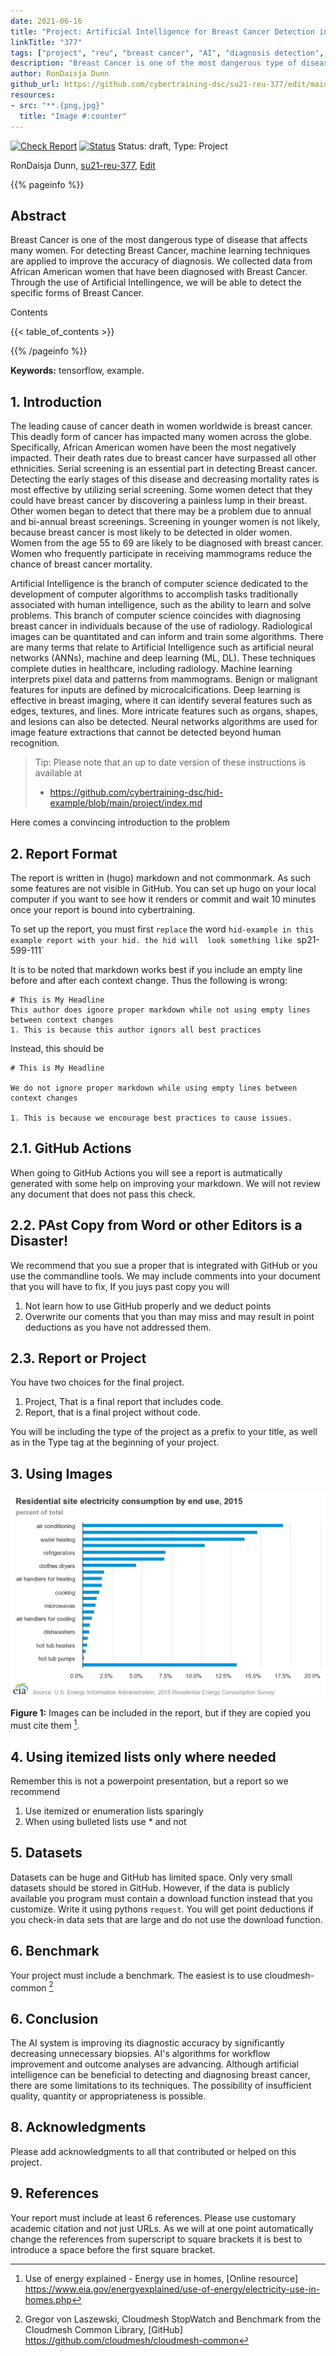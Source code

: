 ```yaml
---
date: 2021-06-16
title: "Project: Artificial Intelligence for Breast Cancer Detection in African American Women"
linkTitle: "377"
tags: ["project", "reu", "breast cancer", "AI", "diagnosis detection", "African American"]
description: "Breast Cancer is one of the most dangerous type of disease that affects many women. For detecting Breast Cancer, machine learning techniques are applied to improve the accuracy of diagnosis."
author: RonDaisja Dunn
github_url: https://github.com/cybertraining-dsc/su21-reu-377/edit/main/project/index.md
resources:
- src: "**.{png,jpg}"
  title: "Image #:counter"
---
```


[![Check Report](https://github.com/cybertraining-dsc/su21-reu-377/workflows/Check%20Report/badge.svg)](https://github.com/cybertraining-dsc/su21-reu-377/actions)
[![Status](https://github.com/cybertraining-dsc/su21-reu-377/workflows/Status/badge.svg)](https://github.com/cybertraining-dsc/su21-reu-377/actions)
Status: draft, Type: Project


RonDaisja Dunn, [su21-reu-377](https://github.com/cybertraining-dsc/su21-reu-377), [Edit](https://github.com/cybertraining-dsc/su21-reu-377/blob/main/project/index.md)

{{% pageinfo %}}

## Abstract

Breast Cancer is one of the most dangerous type of disease that affects many women. For detecting Breast Cancer, machine learning techniques are applied to improve the accuracy of diagnosis. We collected data from African American women that have been diagnosed with Breast Cancer. Through the use of Artificial Intellingence, we will be able to detect the specific forms of Breast Cancer.

Contents

{{< table_of_contents >}}

{{% /pageinfo %}}

**Keywords:** tensorflow, example. 

## 1. Introduction

  The leading cause of cancer death in women worldwide is breast cancer. This deadly form of cancer has impacted many women across the globe. Specifically, African American women have been the most negatively impacted. Their death rates due to breast cancer have surpassed all other ethnicities. Serial screening is an essential part in detecting Breast cancer. Detecting the early stages of this disease and decreasing mortality rates is most effective by utilizing serial screening. Some women detect that they could have breast cancer by discovering a painless lump in their breast. Other women began to detect that there may be a problem due to annual and bi-annual breast screenings. Screening in younger women is not likely, because breast cancer is most likely to be detected in older women. Women from the age 55 to 69 are likely to be diagnosed with breast cancer. Women who frequently participate in receiving mammograms reduce the chance of breast cancer mortality.

  Artificial Intelligence is the branch of computer science dedicated to the development of computer algorithms to accomplish tasks traditionally associated with human intelligence, such as the ability to learn and solve problems. This branch of computer science coincides with diagnosing breast cancer in individuals because of the use of radiology. Radiological images can be quantitated and can inform and train some algorithms. There are many terms that relate to Artificial Intelligence such as artificial neural networks (ANNs), machine and deep learning (ML, DL). These techniques complete duties in healthcare, including radiology. Machine learning interprets pixel data and patterns from mammograms. Benign or malignant features for inputs are defined by microcalcifications. Deep learning is effective in breast imaging, where it can identify several features such as edges, textures, and lines. More intricate features such as organs, shapes, and lesions can also be detected. Neural networks algorithms are used for image feature extractions that cannot be detected beyond human recognition.

 


> Tip: Please note that an up to date version of these instructions is available at
>
> * <https://github.com/cybertraining-dsc/hid-example/blob/main/project/index.md>


Here comes a convincing introduction to the problem

## 2. Report Format

The report is written in (hugo) markdown and not commonmark. As such some features are not visible in GitHub. You can 
set up hugo on your local computer if you want to see how it renders or commit and wait 10 minutes once your report is 
bound into cybertraining.

To set up the report, you must first `replace` the word `hid-example in this example report with your hid. the hid will 
look something like `sp21-599-111`

It is to be noted that markdown works best if you include an empty line before and after each context change. 
Thus the following is wrong:

```
# This is My Headline
This author does ignore proper markdown while not using empty lines between context changes
1. This is because this author ignors all best practices
```

Instead, this should be 

```
# This is My Headline

We do not ignore proper markdown while using empty lines between context changes

1. This is because we encourage best practices to cause issues.
```

## 2.1. GitHub Actions

When going to GitHub Actions you will see a report is autmatically generated with some help on improving your markdown. 
We will not review any document that does not pass this check.

## 2.2. PAst Copy from Word or other Editors is a Disaster!

We recommend that you sue a proper that is integrated with GitHub or you use the commandline tools. We may include 
comments into your document that you will have to fix, If you juys past copy you will 

1. Not learn how to use GitHub properly and we deduct points
2. Overwrite our coments that you than may miss and may result in point deductions as you have not addressed them.

## 2.3. Report or Project

You have two choices for the final project.

1. Project, That is a final report that includes code.
2. Report, that is a final project without code.

You will be including the type of the project as a prefix to your title, as well as in the Type tag
at the beginning of your project.

## 3. Using Images

![Figure 1](https://github.com/cybertraining-dsc/fa20-523-314/raw/main/project/images/chart.png)

**Figure 1:** Images can be included in the report, but if they are copied you must cite them [^1].

## 4. Using itemized lists only where needed

Remember this is not a powerpoint presentation, but a report so we recommend

1. Use itemized or enumeration lists sparingly
2. When using bulleted lists use * and not

## 5. Datasets

Datasets can be huge and GitHub has limited space. Only very small datasets should be stored in GitHub.
However, if the data is publicly available you program must contain a download function instead that you customize.
Write it using pythons `request`. You will get point deductions if you check-in data sets that are large and do not use
the download function.

## 6. Benchmark

Your project must include a benchmark. The easiest is to use cloudmesh-common [^2]
 
## 6. Conclusion

  The AI system is improving its diagnostic accuracy by significantly decreasing unnecessary biopsies. AI's algorithms for workflow improvement and outcome analyses are advancing. Although artificial intelligence can be beneficial to detecting and diagnosing breast cancer, there are some limitations to its techniques. The possibility of insufficient quality, quantity or appropriateness is possible.

## 8. Acknowledgments

Please add acknowledgments to all that contributed or helped on this project.

## 9. References

Your report must include at least 6 references. Please use customary academic citation and not just URLs. As we will at 
one point automatically change the references from superscript to square brackets it is best to introduce a space before 
the first square bracket.

[^1]: Use of energy explained - Energy use in homes, [Online resource] 
      <https://www.eia.gov/energyexplained/use-of-energy/electricity-use-in-homes.php>


[^2]: Gregor von Laszewski, Cloudmesh StopWatch and Benchmark from the Cloudmesh Common Library, [GitHub] 
      <https://github.com/cloudmesh/cloudmesh-common>

